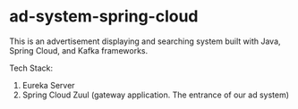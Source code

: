 # ad-system-spring-cloud
This is an advertisement displaying and searching system built with Java, Spring Cloud, and Kafka frameworks.

Tech Stack:

1. Eureka Server
2. Spring Cloud Zuul (gateway application. The entrance of our ad system)
